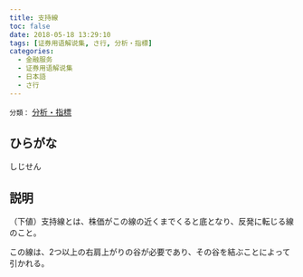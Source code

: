 ```yaml
---
title: 支持線
toc: false
date: 2018-05-18 13:29:10
tags: [证券用语解说集, さ行, 分析・指標]
categories:
  - 金融服务
  - 证券用语解说集
  - 日本語
  - さ行
---
```


`分類：` [分析・指標](/tags/分析・指標/)

## ひらがな

しじせん

## 説明

（下値）支持線とは、株価がこの線の近くまでくると底となり、反発に転じる線のこと。

この線は、2つ以上の右肩上がりの谷が必要であり、その谷を結ぶことによって引かれる。
